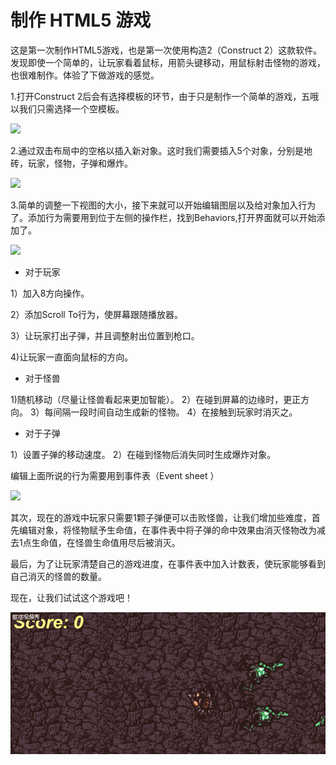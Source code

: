 # 制作 HTML5 游戏

这是第一次制作HTML5游戏，也是第一次使用构造2（Construct 2）这款软件。发现即使一个简单的，让玩家看着鼠标，用箭头键移动，用鼠标射击怪物的游戏，也很难制作。体验了下做游戏的感觉。

1.打开Construct 2后会有选择模板的环节，由于只是制作一个简单的游戏，五哦以我们只需选择一个空模板。

![](https://www.scirra.com/images/articles/newprojdialog65.png)

2.通过双击布局中的空格以插入新对象。这时我们需要插入5个对象，分别是地砖，玩家，怪物，子弹和爆炸。

![](https://www.scirra.com/images/articles/insertobject.png)

3.简单的调整一下视图的大小，接下来就可以开始编辑图层以及给对象加入行为了。添加行为需要用到位于左侧的操作栏，找到Behaviors,打开界面就可以开始添加了。

![](https://www.scirra.com/images/articles/openbehaviors.png)

- 对于玩家

 1）加入8方向操作。
 
 2）添加Scroll To行为，使屏幕跟随播放器。

 3）让玩家打出子弹，并且调整射出位置到枪口。

 4)让玩家一直面向鼠标的方向。

 - 对于怪兽

 1)随机移动（尽量让怪兽看起来更加智能）。
 2）在碰到屏幕的边缘时，更正方向。
 3）每间隔一段时间自动生成新的怪物。
 4）在接触到玩家时消灭之。

 - 对于子弹

 1）设置子弹的移动速度。
 2）在碰到怪物后消失同时生成爆炸对象。

 编辑上面所说的行为需要用到事件表（Event sheet ）

 ![](https://www.scirra.com/images/articles/eventsheettab.png)

 其次，现在的游戏中玩家只需要1颗子弹便可以击败怪兽，让我们增加些难度，首先编辑对象，将怪物赋予生命值，在事件表中将子弹的命中效果由消灭怪物改为减去1点生命值，在怪兽生命值用尽后被消灭。

 最后，为了让玩家清楚自己的游戏进度，在事件表中加入计数表，使玩家能够看到自己消灭的怪兽的数量。

 现在，让我们试试这个游戏吧！

![](\images\sfsdfd.gif)
